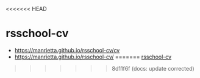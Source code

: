 <<<<<<< HEAD
# rsschool-cv

- https://manrietta.github.io/rsschool-cv/cv
- https://manrietta.github.io/rsschool-cv/
=======
[rsschool-cv](https://manrietta.github.io/rsschool-cv/cv)
>>>>>>> 8d11f6f (docs: update corrected)
